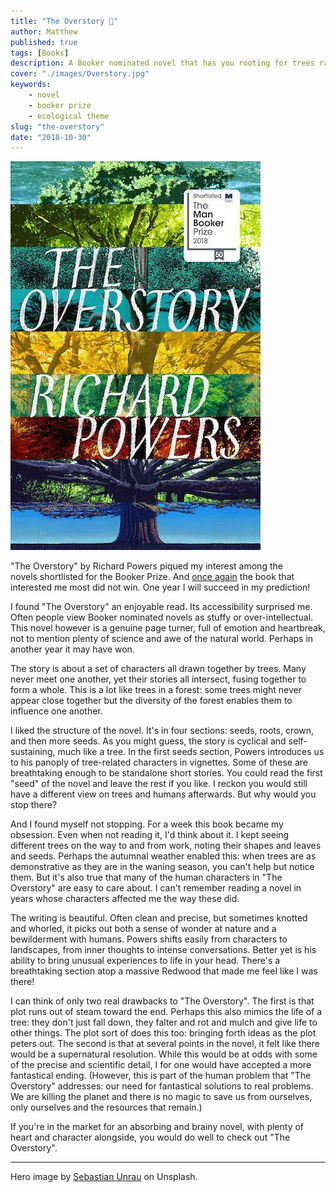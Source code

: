 ```yaml
---
title: "The Overstory 🌳"
author: Matthew
published: true
tags: [Books]
description: A Booker nominated novel that has you rooting for trees rather than people, pun intended.
cover: "./images/Overstory.jpg"
keywords:
    - novel
    - booker prize
    - ecological theme
slug: "the-overstory" 
date: "2018-10-30"
---
```

<div class="align-left book-cover">
<img src="./images/powers-the-overstory-cover.jpg">
</div>

"The Overstory" by Richard Powers piqued my interest among the novels shortlisted for the Booker Prize. And [once again](satin-island-tom-mccarthy-review) the book that interested me most did not win. One year I will succeed in my prediction!

I found "The Overstory" an enjoyable read. Its accessibility surprised me. Often people view Booker nominated novels as stuffy or over-intellectual. This novel however is a genuine page turner, full of emotion and heartbreak, not to mention plenty of science and awe of the natural world. Perhaps in another year it may have won.

The story is about a set of characters all drawn together by trees. Many never meet one another, yet their stories all intersect, fusing together to form a whole. This is a lot like trees in a forest: some trees might never appear close together but the diversity of the forest enables them to influence one another.

I liked the structure of the novel. It's in four sections: seeds, roots, crown, and then more seeds. As you might guess, the story is cyclical and self-sustaining, much like a tree. In the first seeds section, Powers introduces us to his panoply of tree-related characters in vignettes. Some of these are breathtaking enough to be standalone short stories. You could read the first "seed" of the novel and leave the rest if you like. I reckon you would still have a different view on trees and humans afterwards. But why would you stop there?

And I found myself not stopping. For a week this book became my obsession. Even when not reading it, I'd think about it. I kept seeing different trees on the way to and from work, noting their shapes and leaves and seeds. Perhaps the autumnal weather enabled this: when trees are as demonstrative as they are in the waning season, you can't help but notice them. But it's also true that many of the human characters in "The Overstory" are easy to care about. I can't remember reading a novel in years whose characters affected me the way these did.

The writing is beautiful. Often clean and precise, but sometimes knotted and whorled, it picks out both a sense of wonder at nature and a bewilderment with humans. Powers shifts easily from characters to landscapes, from inner thoughts to intense conversations. Better yet is his ability to bring unusual experiences to life in your head. There's a breathtaking section atop a massive Redwood that made me feel like I was there!

I can think of only two real drawbacks to "The Overstory". The first is that plot runs out of steam toward the end. Perhaps this also mimics the life of a tree: they don't just fall down, they falter and rot and mulch and give life to other things. The plot sort of does this too: bringing forth ideas as the plot peters out. The second is that at several points in the novel, it felt like there would be a supernatural resolution. While this would be at odds with some of the precise and scientific detail, I for one would have accepted a more fantastical ending. (However, this is part of the human problem that "The Overstory" addresses: our need for fantastical solutions to real problems. We are killing the planet and there is no magic to save us from ourselves, only ourselves and the resources that remain.)

If you're in the market for an absorbing and brainy novel, with plenty of heart and character alongside, you would do well to check out "The Overstory".

---
Hero image by [Sebastian Unrau](https://unsplash.com/photos/sp-p7uuT0tw) on Unsplash.